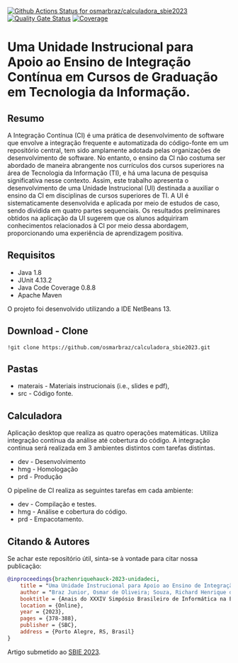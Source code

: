 [![Github Actions Status for osmarbraz/calculadora_sbie2023](https://github.com/osmarbraz/calculadora_sbie2023/workflows/Integra%C3%A7%C3%A3o%20continua%20de%20Java%20com%20Maven/badge.svg)](https://github.com/osmarbraz/calculadora_sbie2023/actions) 
[![Quality Gate Status](https://sonarcloud.io/api/project_badges/measure?project=osmarbraz_calculadora_sbie2023&metric=alert_status)](https://sonarcloud.io/summary/new_code?id=osmarbraz_calculadora_sbie2023)
[![Coverage](https://sonarcloud.io/api/project_badges/measure?project=osmarbraz_calculadora_sbie2023&metric=coverage)](https://sonarcloud.io/component_measures?id=osmarbraz_calculadora_sbie2023&metric=coverage)

# Uma Unidade Instrucional para Apoio ao Ensino de Integração Contínua em Cursos de Graduação em Tecnologia da Informação.

## **Resumo**
A Integração Contínua (CI) é uma prática de desenvolvimento de software que envolve a integração frequente e automatizada do código-fonte em um repositório central, tem sido amplamente adotada pelas organizações de desenvolvimento de software. No entanto, o ensino da CI não costuma ser abordado de maneira abrangente nos currículos dos cursos superiores na área de Tecnologia da Informação (TI), e há uma lacuna de pesquisa significativa nesse contexto. Assim, este trabalho apresenta o desenvolvimento de uma Unidade Instrucional (UI) destinada a auxiliar o ensino da CI em disciplinas de cursos superiores de TI. A UI é sistematicamente desenvolvida e aplicada por meio de estudos de caso, sendo dividida em quatro partes sequenciais. Os resultados preliminares obtidos na aplicação da UI sugerem que os alunos adquiriram conhecimentos relacionados à CI por meio dessa abordagem, proporcionando uma experiência de aprendizagem positiva.

## **Requisitos**

* Java 1.8
* JUnit 4.13.2
* Java Code Coverage 0.8.8
* Apache Maven

O projeto foi desenvolvido utilizando a IDE NetBeans 13.

## **Download - Clone**

```
!git clone https://github.com/osmarbraz/calculadora_sbie2023.git
```

## Pastas
* materais - Materiais instrucionais (i.e., slides e pdf),
* src - Código fonte.

## Calculadora

Aplicação desktop que realiza as quatro operações matemáticas. 
Utiliza integração contínua da análise até cobertura do código.
A integração continua será realizada em 3 ambientes distintos com tarefas distintas.
- dev - Desenvolvimento
- hmg - Homologação
- prd - Produção

O pipeline de CI realiza as seguintes tarefas em cada ambiente:
- dev - Compilação e testes.
- hmg - Análise e cobertura do código.
- prd - Empacotamento.

## Citando & Autores

Se achar este repositório útil, sinta-se à vontade para citar nossa publicação:

```bibtex 
@inproceedings{brazhenriquehauck-2023-unidadeci,
    title = "Uma Unidade Instrucional para Apoio ao Ensino de Integração Contínua em Cursos de Graduação em Tecnologia da Informação.",
    author = "Braz Junior, Osmar de Oliveira; Souza, Richard Henrique de and Hauck, Jean CR",    
    booktitle = {Anais do XXXIV Simpósio Brasileiro de Informática na Educação},
    location = {Online},
    year = {2023},
    pages = {378-388},
    publisher = {SBC},
    address = {Porto Alegre, RS, Brasil}        
}
```

Artigo submetido ao [SBIE 2023](https://cbie.sbc.org.br/2023/sbie/).
